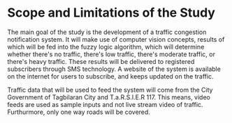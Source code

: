 # Scope and Limitations of the Study

The main goal of the study is the development of a traffic 
congestion notification system. It will make use of computer 
vision concepts, results of which will be fed into the fuzzy 
logic algorithm, which will determine whether there's no 
traffic, there's low traffic, there's moderate traffic, or 
there's heavy traffic. These results will be delivered to 
registered subscribers through SMS technology. A website of 
the system is available on the internet for users  to 
subscribe, and keeps updated on the traffic.


Traffic data that will be used to feed the system will 
come from the City Government of Tagbilaran City and 
T.a.R.S.I.E.R 117. This means, video feeds are used as 
sample inputs and not live stream video of traffic. 
Furthurmore, only one way roads will be covered.